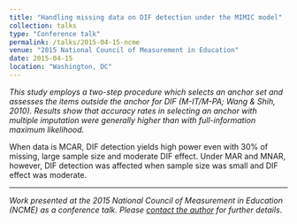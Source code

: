 ```yaml
---
title: "Handling missing data on DIF detection under the MIMIC model"
collection: talks
type: "Conference talk"
permalink: /talks/2015-04-15-ncme
venue: "2015 National Council of Measurement in Education"
date: 2015-04-15
location: "Washington, DC"
---
```


_This study employs a two-step procedure which selects an anchor set and assesses the items outside the anchor for DIF (M-IT/M-PA; Wang & Shih, 2010). Results show that accuracy rates in selecting an anchor with multiple imputation were generally higher than with full-information maximum likelihood._

When data is MCAR, DIF detection yields high power even with 30% of missing, large sample size and moderate DIF effect. Under MAR and MNAR, however, DIF detection was affected when sample size was small and DIF effect was moderate. 

---------------------
_Work presented at the 2015 National Council of Measurement in Education (NCME) as a conference talk. Please [contact the author](https://lambslab.nd.edu/current-members/daniella-reboucas/) for further details_.

